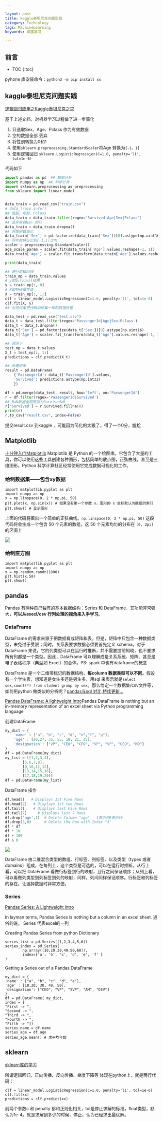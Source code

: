```yaml
---

layout: post
title: kaggle泰坦尼克问题实践
category: Technology
tags: MachineLearning
keywords: 深度学习

---
```


## 前言

* TOC
{:toc}

pyhone 库安装命令：`python3 -m pip install xx`

## kaggle泰坦尼克问题实践

[逻辑回归应用之Kaggle泰坦尼克之灾](https://blog.csdn.net/han_xiaoyang/article/details/49797143)

基于上述文档，对机器学习过程做了进一步简化

1. 只选取Sex、Age、Pclass 作为有效数据
2. 空的数据全部 丢弃
3. 将性别转换为0和1
4. 使用`sklearn.preprocessing.StandardScaler`将Age 转换为`[-1，1]`
5. 使用逻辑回归 `sklearn.LogisticRegression(C=1.0, penalty='l1', tol=1e-6)`

代码如下

```python
import pandas as pd  ## 数据分析  
import numpy as np  ## 科学计算
import sklearn.preprocessing as preprocessing
from sklearn import linear_model


data_train = pd.read_csv("train.csv")
# data_train.info()
## 性别、年龄、Pclass
data_train = data_train.filter(regex='Survived|Age|Sex|Pclass')
## 丢弃带有Nan 的行
data_train = data_train.dropna()
## 将性别数值化
data_train['Sex'] = pd.factorize(data_train['Sex'])[0].astype(np.uint16)
## 将年龄特征化到[-1,1]之内
scaler = preprocessing.StandardScaler()
age_scale_param = scaler.fit(data_train['Age'].values.reshape(-1, 1))
data_train['Age'] = scaler.fit_transform(data_train['Age'].values.reshape(-1, 1), age_scale_param)

print(data_train)

## 进行逻辑回归
train_np = data_train.values
# y即Survival结果
y = train_np[:, 0]
# X即特征属性值
X = train_np[:, 1:]
clf = linear_model.LogisticRegression(C=1.0, penalty='l1', tol=1e-6)
clf.fit(X, y)
## 对测试集进行和训练集一样的数据处理

data_test = pd.read_csv("test.csv")
data_t = data_test.filter(regex='PassengerId|Age|Sex|Pclass')
data_t = data_t.dropna()
data_t['Sex'] = pd.factorize(data_t['Sex'])[0].astype(np.uint16)
data_t['Age'] = scaler.fit_transform(data_t['Age'].values.reshape(-1, 1), age_scale_param)

## 预测下
test_np = data_t.values
X_t = test_np[:, 1:]
predictions = clf.predict(X_t)

## 处理结果
result = pd.DataFrame(
    {'PassengerId': data_t['PassengerId'].values,
    'Survived': predictions.astype(np.int32)
    })

df = pd.merge(data_test, result, how='left', on='PassengerId')
r = df.filter(regex='PassengerId|Survived')
## NaN数据全部预测为Survived=0
r['Survived'] = r.Survived.fillna(0)
print(r)
r.to_csv("result.csv", index=False)
```
提交result.csv 到kaggle ，可能因为简化的太狠了，得了一个0分，尴尬

## Matplotlib

[十分钟入门Matplotlib](https://codingpy.com/article/a-quick-intro-to-matplotlib/) Matplotlib 是 Python 的一个绘图库。它包含了大量的工具，你可以使用这些工具创建各种图形，包括简单的散点图，正弦曲线，甚至是三维图形。Python 科学计算社区经常使用它完成数据可视化的工作。

### 绘制数据集——包含xy数据

    import matplotlib.pyplot as plt
    import numpy as np
    x = np.linspace(0, 2 * np.pi, 50)
    plt.plot(x, np.sin(x)) # 如果没有第一个参数 x，图形的 x 坐标默认为数组的索引
    plt.show() # 显示图形

上面的代码将画出一个简单的正弦曲线。`np.linspace(0, 2 * np.pi, 50)` 这段代码将会生成一个包含 50 个元素的数组，这 50 个元素均匀的分布在 `[0, 2pi]` 的区间上

![](/public/upload/machine/sin.png)

### 绘制直方图

    import matplotlib.pyplot as plt
    import numpy as np
    x = np.random.randn(1000)
    plt.hist(x,50)
    plt.show()

## pandas

Pandas 有两种自己独有的基本数据结构：Series 和 DataFrame，其功能非常强大，**可以从execl/csv 行列处理的视角来入手学习**。

### DataFrame

DataFrame 的需求来源于把数据看成矩阵和表。但是，矩阵中只包含一种数据类型，未免过于受限；同时，关系表要求数据必须要首先定义 schema。对于 DataFrame 来说，它的列类型可以在运行时推断，并不需要提前知晓，也不要求所有列都是一个类型。因此，DataFrame 可以理解成是关系系统、矩阵、甚至是电子表格程序（典型如 Excel）的合体。PS: spark 中也有dataframe的概念

DataFrame 是一个二维带标记的数据结构，**每column 数据类型可以不同**。假设有一个学生表，想知道是女生多还是男生多，用sql 来表示就是`select sex,count(*) from student group by sex`。那么给定一个数据集/csv文件等，如何用python 做类似的分析呢？[pandas与sql 对比,持续更新...](https://blog.csdn.net/weixin_39791387/article/details/81391621)


[Pandas DataFrame: A lightweight Intro](https://towardsdatascience.com/pandas-dataframe-a-lightweight-intro-680e3a212b96)Pandas DataFrame is nothing but an in-memory representation of an excel sheet via Python programming language

创建DataFrame

```python
my_dict = { 
    'name' : ["a", "b", "c", "d", "e","f", "g"],
    'age' : [20,27, 35, 55, 18, 21, 35],
    'designation': ["VP", "CEO", "CFO", "VP", "VP", "CEO", "MD"]
}
df = pd.DataFrame(my_dict)
my_list = [[1,2,3,4],
        [5,6,7,8],
        [9,10,11,12],
        [13,14,15,16],
        [17,18,19,20]]
df = pd.DataFrame(my_list)
```

DataFrame 操作

```python
df.head()   # Displays 1st Five Rows
df.head(2)   # Displays 1st two Rows
df.tail()    # Displays last Five Rows
df.tail(7)     # Displays last 7 Rows
df.drop('age',1)  # Delete Column "age"   1表示列0表示行
df.drop(3,0)      # Delete the Row with Index "3"
df * df
df * 10
df + 100
df & 0
```
    
![](/public/upload/machine/dataframe_structure.png)

DataFrame 由二维混合类型的数组、行标签、列标签、以及类型（types 或者 domains）组成。在每列上，这个类型是可选的，可以在运行时推断。从行上看，可以把 DataFrame 看做行标签到行的映射，且行之间保证顺序；从列上看，可以看做列类型到列标签到列的映射，同样，列间同样保证顺序。行标签和列标签的存在，让选择数据时非常方便。

### Series

[Pandas Series: A Lightweight Intro](https://towardsdatascience.com/pandas-series-a-lightweight-intro-b7963a0d62a2)

In layman terms, Pandas Series is nothing but a column in an excel sheet.  通俗的说， Series 代表excel的一列

Creating Pandas Series from python Dictionary

    series_list = pd.Series([1,2,3,4,5,6])
    series_index = pd.Series(
            np.array([10,20,30,40,50,60]), 
            index=['a', 'b', 'c', 'd', 'e', 'f' ] 
    )

Getting a Series out of a Pandas DataFrame

    my_dict = { 
    'name' : ["a", "b", "c", "d", "e"],
    'age' : [10,20, 30, 40, 50],
    'designation': ["CEO", "VP", "SVP", "AM", "DEV"]
    }
    df = pd.DataFrame( my_dict, 
    index = [
    "First -> ",
    "Second -> ", 
    "Third -> ", 
    "Fourth -> ", 
    "Fifth -> "])
    series_name = df.name
    series_age = df.age
    series_age.mean() # 求平均年龄


## sklearn

[sklearn库的学习](https://blog.csdn.net/u014248127/article/details/78885180)

所谓逻辑回归，正向传播、反向传播、梯度下降等 体现在python上，就是两行代码：

    
    clf = linear_model.LogisticRegression(C=1.0, penalty='l1', tol=1e-6)
    clf.fit(xx)
    predictions = clf.predict(xx)


前两个参数c 和 penalty 都和正则化相关，tol是停止求解的标准，float类型，默认为1e-4。就是求解到多少的时候，停止，认为已经求出最优解。







